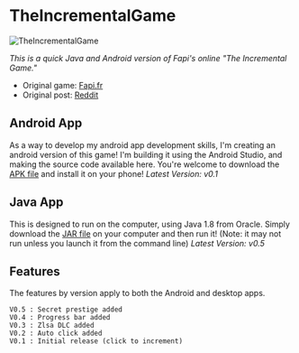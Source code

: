 TheIncrementalGame
==================
![TheIncrementalGame](https://raw.githubusercontent.com/flakeparadigm/TheIncrementalGame/master/art/ic_launcher_tig.png)


_This is a quick Java and Android version of Fapi's online "The Incremental Game."_

- Original game: [Fapi.fr](http://www.fapi.fr/theincrementalgame/)
- Original post: [Reddit](http://www.reddit.com/r/incremental_games/comments/2phlau/ive_just_finished_my_first_incremental_game_what/)


Android App
-----------
As a way to develop my android app development skills, I'm creating an android version of this game! I'm building it using the Android Studio, and making the source code available here. You're welcome to download the [APK file](https://github.com/flakeparadigm/TheIncrementalGame/blob/master/app/app-release.apk?raw=true) and install it on your phone!
*Latest Version: v0.1*


Java App
--------
This is designed to run on the computer, using Java 1.8 from Oracle. Simply download the [JAR file](https://github.com/flakeparadigm/TheIncrementalGame/blob/master/java-app/TheIncrementalGame.jar?raw=true) on your computer and then run it! (Note: it may not run unless you launch it from the command line)
*Latest Version: v0.5*

Features
---------
The features by version apply to both the Android and desktop apps.
```
V0.5 : Secret prestige added
V0.4 : Progress bar added
V0.3 : Zlsa DLC added
V0.2 : Auto click added
V0.1 : Initial release (click to increment)
```
